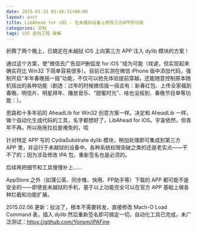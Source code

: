 ```yaml
---
date: 2015-01-31 03:46:31+00:00
layout: post
title: LibAhead for iOS - 在未越狱设备上修改三方APP的功能
categories: 文档
tags: iOS 逆向工程 破解
---
```


折腾了两个晚上，已搞定在未越狱 iOS 上向第三方 APP 注入 dylib 模块的方案！

通过这个方案，使“微信去广告显IP删弧宠 for iOS ”成为可能（戏谑，但实现起来确实将比 Win32 下简单容易很多）。目前已实测在微信 iPhone 版中添加代码，强制开启“羊年春晚摇一摇”功能，不仅可以抢先体验提前穿越，还能随意控制原本随机摇出的各种功能（剧透：过年的时候微信摇一摇会有：新春红包、上传全家福到春晚、明信片、明星拜年、播放音乐、“甜蜜时光”、啥也没摇到、春晚节目单等功能：）。

思路和十多年前的 AheadLib for Win32 创意方案一样。决定和 AheadLib 一样，做个自动化生成代码的工具，名字都想好了，LibAhead for iOS。宇宙依然，但青年不再，所以拖拖拉拉是难免的，哈

针对特定 APP 写的 CydiaSubstrate dylib 模块，稍加处理即可集成到第三方 APP 里，并运行于未越狱的设备中。各种系统权限突破之类的还是老实点——干不了的；因为涉及修改 IPA 包，重新签名也是必须的。

后续再把细节和工具慢慢补上……

AppStore 之外（如蒲公英、同步推、快用、PP助手等）下载的 APP 都可能不是安全的——即使是未越狱的手机，基于以上功能完全可以在官方 APP 基础上做各种拦截和功能扩展。

2015.02.06 更新：扯淡了，根本不需要转发，直接修改 Mach-O Load Command 表，插入 dylib 然后重新签名即可搞定一切，自动化工具已完成，未广泛测试：https://github.com/Yonsm/iPAFine
